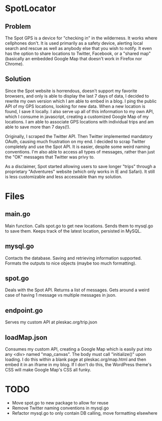 SpotLocator
===========

Problem
-------
The Spot GPS is a device for "checking in" in the wilderness. It works where cellphones don't. It is used primarily as a safety device, alerting local search and rescue as well as anybody else that you wish to notify. It even has the option to share locations to Twitter, Facebook, or a "shared map" (basically an embedded Google Map that doesn't work in Firefox nor Chrome).

Solution
-------
Since the Spot website is horrendous, doesn't support my favorite browsers, and only is able to display the last 7 days of data, I decided to rewrite my own version which I am able to embed in a blog. I ping the public API of my GPS locations, looking for new data. When a new location is found, I save it locally. I also serve up all of this information to my own API, which I consume in javascript, creating a customized Google Map of my locations. I am able to associate GPS locations with individual trips and am able to save more than 7 days(!).

Originally, I scraped the Twitter API. Then Twitter implemented mandatory OAuth, causing much frustration on my end. I decided to scrap Twitter completely and use the Spot API. It is easier, despite some weird naming conventions. I'm also able to access all types of messages, rather than just the "OK" messages that Twitter was privy to.

As a disclaimer, Spot started allowing users to save longer "trips" through a proprietary "Adventures" website (which only works in IE and Safari). It still is less customizable and less accessable than my solution.

Files
=====

main.go
-------
Main function. Calls spot.go to get new locations. Sends them to mysql.go to save them. Keeps track of the latest location, persisted in MySQL.

mysql.go
--------
Contacts the database. Saving and retrieving information supported. Formats the outputs to nice objects (maybe too much formatting).

spot.go
-------
Deals with the Spot API. Returns a list of messages. Gets around a weird case of having 1 message vs multiple messages in json.

endpoint.go
-----------
Serves my custom API at pleskac.org/trip.json

loadMap.json
------------
Consumes my custom API, creating a Google Map which is easily put into any \<div> named "map_canvas". The body must call "initialize()" upon loading. I do this within a blank page at pleskac.org/map.html and then embed it in an iframe in my blog. If I don't do this, the WordPress theme's CSS will make Google Map's CSS all funky.


TODO
====
* Move spot.go to new package to allow for reuse
* Remove Twitter naming conventions in mysql.go
* Refactor mysql.go to only contain DB calling, move formatting elsewhere